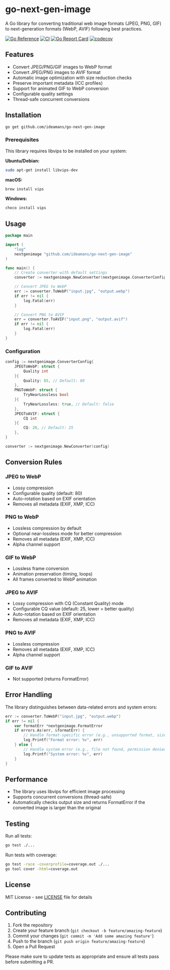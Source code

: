 # go-next-gen-image

A Go library for converting traditional web image formats (JPEG, PNG, GIF) to next-generation formats (WebP, AVIF) following best practices.

[![Go Reference](https://pkg.go.dev/badge/github.com/ideamans/go-next-gen-image.svg)](https://pkg.go.dev/github.com/ideamans/go-next-gen-image)
[![CI](https://github.com/ideamans/go-next-gen-image/actions/workflows/ci.yml/badge.svg)](https://github.com/ideamans/go-next-gen-image/actions/workflows/ci.yml)
[![Go Report Card](https://goreportcard.com/badge/github.com/ideamans/go-next-gen-image)](https://goreportcard.com/report/github.com/ideamans/go-next-gen-image)
[![codecov](https://codecov.io/gh/ideamans/go-next-gen-image/branch/main/graph/badge.svg)](https://codecov.io/gh/ideamans/go-next-gen-image)

## Features

- Convert JPEG/PNG/GIF images to WebP format
- Convert JPEG/PNG images to AVIF format
- Automatic image optimization with size reduction checks
- Preserve important metadata (ICC profiles)
- Support for animated GIF to WebP conversion
- Configurable quality settings
- Thread-safe concurrent conversions

## Installation

```bash
go get github.com/ideamans/go-next-gen-image
```

### Prerequisites

This library requires libvips to be installed on your system:

**Ubuntu/Debian:**
```bash
sudo apt-get install libvips-dev
```

**macOS:**
```bash
brew install vips
```

**Windows:**
```bash
choco install vips
```

## Usage

```go
package main

import (
    "log"
    nextgenimage "github.com/ideamans/go-next-gen-image"
)

func main() {
    // Create converter with default settings
    converter := nextgenimage.NewConverter(nextgenimage.ConverterConfig{})

    // Convert JPEG to WebP
    err := converter.ToWebP("input.jpg", "output.webp")
    if err != nil {
        log.Fatal(err)
    }

    // Convert PNG to AVIF
    err = converter.ToAVIF("input.png", "output.avif")
    if err != nil {
        log.Fatal(err)
    }
}
```

### Configuration

```go
config := nextgenimage.ConverterConfig{
    JPEGToWebP: struct {
        Quality int
    }{
        Quality: 85, // Default: 80
    },
    PNGToWebP: struct {
        TryNearLossless bool
    }{
        TryNearLossless: true, // Default: false
    },
    JPEGToAVIF: struct {
        CQ int
    }{
        CQ: 20, // Default: 25
    },
}

converter := nextgenimage.NewConverter(config)
```

## Conversion Rules

### JPEG to WebP
- Lossy compression
- Configurable quality (default: 80)
- Auto-rotation based on EXIF orientation
- Removes all metadata (EXIF, XMP, ICC)

### PNG to WebP
- Lossless compression by default
- Optional near-lossless mode for better compression
- Removes all metadata (EXIF, XMP, ICC)
- Alpha channel support

### GIF to WebP
- Lossless frame conversion
- Animation preservation (timing, loops)
- All frames converted to WebP animation

### JPEG to AVIF
- Lossy compression with CQ (Constant Quality) mode
- Configurable CQ value (default: 25, lower = better quality)
- Auto-rotation based on EXIF orientation
- Removes all metadata (EXIF, XMP, ICC)

### PNG to AVIF
- Lossless compression
- Removes all metadata (EXIF, XMP, ICC)
- Alpha channel support

### GIF to AVIF
- Not supported (returns FormatError)

## Error Handling

The library distinguishes between data-related errors and system errors:

```go
err := converter.ToWebP("input.jpg", "output.webp")
if err != nil {
    var formatErr *nextgenimage.FormatError
    if errors.As(err, &formatErr) {
        // Handle format-specific error (e.g., unsupported format, size increase)
        log.Printf("Format error: %v", err)
    } else {
        // Handle system error (e.g., file not found, permission denied)
        log.Printf("System error: %v", err)
    }
}
```

## Performance

- The library uses libvips for efficient image processing
- Supports concurrent conversions (thread-safe)
- Automatically checks output size and returns FormatError if the converted image is larger than the original

## Testing

Run all tests:
```bash
go test ./...
```

Run tests with coverage:
```bash
go test -race -coverprofile=coverage.out ./...
go tool cover -html=coverage.out
```

## License

MIT License - see [LICENSE](LICENSE) file for details

## Contributing

1. Fork the repository
2. Create your feature branch (`git checkout -b feature/amazing-feature`)
3. Commit your changes (`git commit -m 'Add some amazing feature'`)
4. Push to the branch (`git push origin feature/amazing-feature`)
5. Open a Pull Request

Please make sure to update tests as appropriate and ensure all tests pass before submitting a PR.